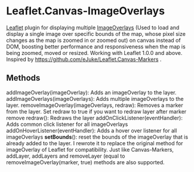 # Leaflet.Canvas-ImageOverlays
[Leaflet](https://leafletjs.com/) plugin for displaying multiple [ImageOverlays](https://leafletjs.com/reference.html#imageoverlay) (Used to load and display a single image over specific bounds of the map, whose pixel size changes as the map is zoomed in or zoomed out) on canvas instead of DOM, boosting better performance and responsiveness when the map is being zoomed, moved or resized. Working with Leaflet 1.0.0 and above. Inspired by https://github.com/eJuke/Leaflet.Canvas-Markers .


## Methods
addImageOverlay(imageOverlay): Adds an imageOverlay to the layer.
addImageOverlays(imageOverlays): Adds multiple imageOverlays to the layer.
removeImageOverlay(imageOverlays, redraw): Removes a marker from the layer. Set redraw to true if you want to redraw layer after marker remove
redraw(): Redraws the layer
addOnClickListener(eventHandler): Adds common click listener for all imageOverlays
addOnHoverListener(eventHandler): Adds a hover over listener for all imageOverlays
**setBounds**(): reset the bounds of the imageOverlay that is already added to the layer. I rewrote it to replace the original method for imageOverlay of Leaflet for compatibility.
Just like Canvas-Markers, addLayer, addLayers and removeLayer (equal to removeImageOverlay(marker, true) methods are also supported.
